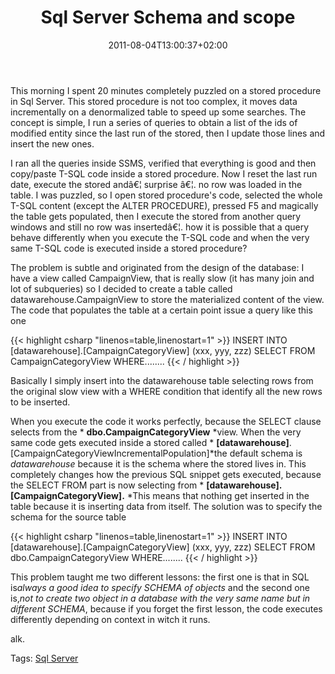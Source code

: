 ﻿---
title: "Sql Server Schema and scope"
description: ""
date: 2011-08-04T13:00:37+02:00
draft: false
tags: [Sql Server]
categories: [Sql Server]
---
This morning I spent 20 minutes completely puzzled on a stored procedure in Sql Server. This stored procedure is not too complex, it moves data incrementally on a denormalized table to speed up some searches. The concept is simple, I run a series of queries to obtain a list of the ids of modified entity since the last run of the stored, then I update those lines and insert the new ones.

I ran all the queries inside SSMS, verified that everything is good and then copy/paste T-SQL code inside a stored procedure. Now I reset the last run date, execute the stored andâ€¦ surprise â€¦. no row was loaded in the table. I was puzzled, so I open stored procedure's code, selected the whole T-SQL content (except the ALTER PROCEDURE), pressed F5 and magically the table gets populated, then I execute the stored from another query windows and still no row was insertedâ€¦. how it is possible that a query behave differently when you execute the T-SQL code and when the very same T-SQL code is executed inside a stored procedure?

The problem is subtle and originated from the design of the database: I have a view called CampaignView, that is really slow (it has many join and lot of subqueries) so I decided to create a table called datawarehouse.CampaignView to store the materialized content of the view. The code that populates the table at a certain point issue a query like this one

{{< highlight csharp "linenos=table,linenostart=1" >}}
INSERT INTO [datawarehouse].[CampaignCategoryView]
(xxx, yyy, zzz)
SELECT FROM CampaignCategoryView
WHERE........
{{< / highlight >}}

Basically I simply insert into the datawarehouse table selecting rows from the original slow view with a WHERE condition that identify all the new rows to be inserted.

When you execute the code it works perfectly, because the SELECT clause selects from the * **dbo.CampaignCategoryView** *view. When the very same code gets executed inside a stored called * **[datawarehouse]**.[CampaignCategoryViewIncrementalPopulation]*the default schema is *datawarehouse* because it is the schema where the stored lives in. This completely changes how the previous SQL snippet gets executed, because the SELECT FROM part is now selecting from * **[datawarehouse].[CampaignCategoryView].** *This means that nothing get inserted in the table because it is inserting data from itself. The solution was to specify the schema for the source table

{{< highlight csharp "linenos=table,linenostart=1" >}}
INSERT INTO [datawarehouse].[CampaignCategoryView]
(xxx, yyy, zzz)
SELECT FROM dbo.CampaignCategoryView
WHERE........
{{< / highlight >}}

This problem taught me two different lessons: the first one is that in SQL is*always a good idea to specify SCHEMA of objects* and the second one is,*not to create two object in a database with the very same name but in different SCHEMA*, because if you forget the first lesson, the code executes differently depending on context in witch it runs.

alk.

Tags: [Sql Server](http://technorati.com/tag/Sql%20Server)
